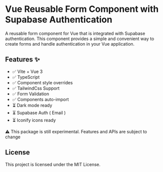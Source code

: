 # Vue Reusable Form Component with Supabase Authentication

A reusable form component for Vue that is integrated with Supabase authentication. This component provides a simple and convenient way to create forms and handle authentication in your Vue application.

## Features ✨
- ✅ Vite + Vue 3
- ✅ TypeScript
- ✅ Component style overrides
- ✅ TailwindCss Support
- ✅ Form Validation
- ✅ Components auto-import
- ⏳ Dark mode ready
- ⏳ Supabase Auth ( Email )
- ⏳ Iconify icons ready

⚠️ This package is still experimental. Features and APIs are subject to change
## License

This project is licensed under the MIT License.
